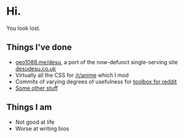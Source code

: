 ---
---

# Hi.

You look lost.

## Things I've done

- [geo1088.me/desu](/desu), a port of the now-defunct single-serving site [desudesu.co.uk](https://web.archive.org/web/20161123134935/http://desudesu.co.uk:80/)
- Virtually all the CSS for [/r/anime](https://www.reddit.com/r/anime) which I mod
- Commits of varying degrees of usefulness for [toolbox for reddit](https://github.com/creesch/reddit-moderator-toolbox)
- [Some other stuff](https://github.com/Geo1088)

## Things I am

- Not good at life
- Worse at writing bios
